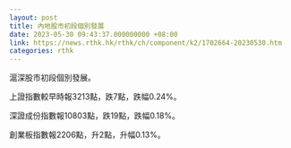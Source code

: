 ```yaml
---
layout: post
title: 內地股市初段個別發展
date: 2023-05-30 09:43:37.000000000 +08:00
link: https://news.rthk.hk/rthk/ch/component/k2/1702664-20230530.htm
categories: rthk
---
```


滬深股市初段個別發展。

上證指數較早時報3213點，跌7點，跌幅0.24%。

深證成份指數報10803點，跌19點，跌幅0.18%。

創業板指數報2206點，升2點，升幅0.13%。
